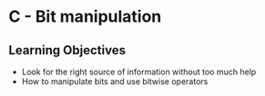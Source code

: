 # C - Bit manipulation

## Learning Objectives

* Look for the right source of information without too much help
* How to manipulate bits and use bitwise operators
